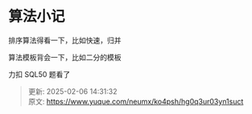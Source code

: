 # 算法小记

排序算法得看一下，比如快速，归并

算法模板背会一下，比如二分的模板

力扣 SQL50 题看了



> 更新: 2025-02-06 14:31:32  
> 原文: <https://www.yuque.com/neumx/ko4psh/hg0q3ur03yn1suct>